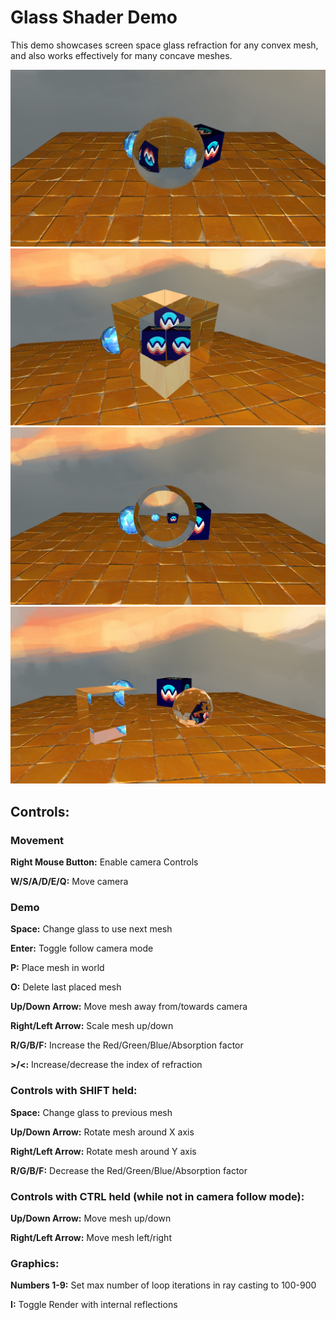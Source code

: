 # Glass Shader Demo

This demo showcases screen space glass refraction for any convex mesh, and also works effectively for many concave meshes.

![A rendered image showing a glass sphere in front of a cube and an icosphere.](./../../Images/Glass1.png)
![A rendered image showing a glass cube in front of a cube and an icosphere.](./../../Images/Glass2.png)
![A rendered image showing a glass lens in front of a cube and an icosphere.](./../../Images/Glass3.png)
![A rendered image showing a glass cube and icosphere in front of a cube and an icosphere.](./../../Images/Glass4.png)


## Controls:

### Movement

**Right Mouse Button:** Enable camera Controls

**W/S/A/D/E/Q:** Move camera

### Demo

**Space:** Change glass to use next mesh

**Enter:** Toggle follow camera mode

**P:** Place mesh in world

**O:** Delete last placed mesh

**Up/Down Arrow:** Move mesh away from/towards camera

**Right/Left Arrow:** Scale mesh up/down

**R/G/B/F:** Increase the Red/Green/Blue/Absorption factor

**>/<:** Increase/decrease the index of refraction

### Controls with SHIFT held:

**Space:** Change glass to previous mesh

**Up/Down Arrow:** Rotate mesh around X axis

**Right/Left Arrow:** Rotate mesh around Y axis

**R/G/B/F:** Decrease the Red/Green/Blue/Absorption factor

### Controls with CTRL held (while not in camera follow mode):

**Up/Down Arrow:** Move mesh up/down

**Right/Left Arrow:** Move mesh left/right

### Graphics:

**Numbers 1-9:** Set max number of loop iterations in ray casting to 100-900

**I:** Toggle Render with internal reflections